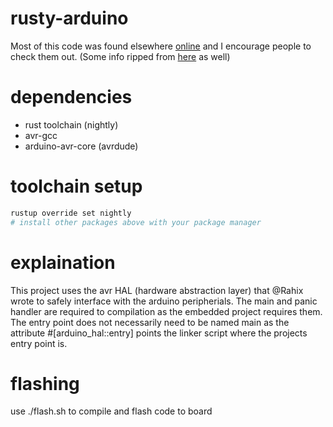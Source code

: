 # rusty-arduino

Most of this code was found elsewhere [online](https://dev.to/creativcoder/how-to-run-rust-on-arduino-uno-40c0) and I encourage people to check them out. (Some info ripped from [here](https://os.phil-opp.com/freestanding-rust-binary/#disabling-unwinding) as well)

# dependencies
- rust toolchain (nightly)
- avr-gcc
- arduino-avr-core (avrdude)

# toolchain setup
```bash
rustup override set nightly
# install other packages above with your package manager
```

# explaination
This project uses the avr HAL (hardware abstraction layer) that @Rahix wrote to safely interface with the arduino peripherials.
The main and panic handler are required to compilation as the embedded project requires them. The entry point does not necessarily need to be
named main as the attribute #[arduino_hal::entry] points the linker script where the projects entry point is.

# flashing
use ./flash.sh to compile and flash code to board
